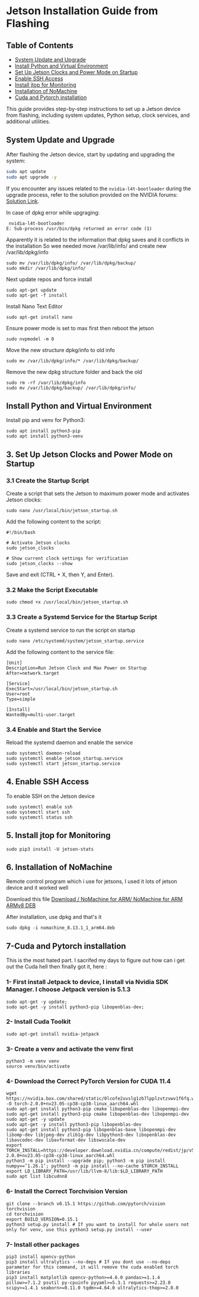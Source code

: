 # Jetson Installation Guide from Flashing

## Table of Contents
- [System Update and Upgrade](#system-update-and-upgrade)
- [Install Python and Virtual Environment](#install-python-and-virtual-environment)
- [Set Up Jetson Clocks and Power Mode on Startup](#3-set-up-jetson-clocks-and-power-mode-on-startup)
- [Enable SSH Access](#4-enable-ssh-access)
- [Install jtop for Monitoring](#5-install-jtop-for-monitoring)
- [Installation of NoMachine](#6-installation-of-nomachine)
- [Cuda and Pytorch installation](#7-cuda-and-pytorch-installation)



This guide provides step-by-step instructions to set up a Jetson device from flashing, including system updates, Python setup, clock services, and additional utilities.

## System Update and Upgrade

After flashing the Jetson device, start by updating and upgrading the system:

```bash
sudo apt update
sudo apt upgrade -y
```

If you encounter any issues related to the `nvidia-l4t-bootloader` during the upgrade process, refer to the solution provided on the NVIDIA forums: [Solution Link](https://forums.developer.nvidia.com/t/solution-dpkg-error-processing-package-nvidia-l4t-bootloader-configure/208627).

In case of dpkg error while upgraging:
```
 nvidia-l4t-bootloader
E: Sub-process /usr/bin/dpkg returned an error code (1)
```

Apparently it is related to the information that dpkg saves and it conflicts in the installation
So wee needed move /var/lib/info/ and create new /var/lib/dpkg/info

```
sudo mv /var/lib/dpkg/info/ /var/lib/dpkg/backup/
sudo mkdir /var/lib/dpkg/info/
```

Next update repos and force install 
```
sudo apt-get update
sudo apt-get -f install
```
Install Nano Text Editor
```
sudo apt-get install nano
```
Ensure power mode is set to max first then reboot the jetson
```
sudo nvpmodel -m 0
```
Move the new structure dpkg/info to old info

```
sudo mv /var/lib/dpkg/info/* /var/lib/dpkg/backup/
```
Remove the new dpkg structure folder and back the old
```
sudo rm -rf /var/lib/dpkg/info
sudo mv /var/lib/dpkg/backup/ /var/lib/dpkg/info/
```

## Install Python and Virtual Environment

Install pip and venv for Python3:
```
sudo apt install python3-pip
sudo apt install python3-venv

```
## 3. Set Up Jetson Clocks and Power Mode on Startup

### 3.1 Create the Startup Script
Create a script that sets the Jetson to maximum power mode and activates Jetson clocks:
```
sudo nano /usr/local/bin/jetson_startup.sh
```
Add the following content to the script:

```
#!/bin/bash

# Activate Jetson clocks
sudo jetson_clocks

# Show current clock settings for verification
sudo jetson_clocks --show

```

Save and exit (CTRL + X, then Y, and Enter).


### 3.2 Make the Script Executable
```
sudo chmod +x /usr/local/bin/jetson_startup.sh
```

### 3.3 Create a Systemd Service for the Startup Script
Create a systemd service to run the script on startup
```
sudo nano /etc/systemd/system/jetson_startup.service
```
Add the following content to the service file:

```
[Unit]
Description=Run Jetson Clock and Max Power on Startup
After=network.target

[Service]
ExecStart=/usr/local/bin/jetson_startup.sh
User=root
Type=simple

[Install]
WantedBy=multi-user.target
```


### 3.4 Enable and Start the Service
Reload the systemd daemon and enable the service
```
sudo systemctl daemon-reload
sudo systemctl enable jetson_startup.service
sudo systemctl start jetson_startup.service
```


## 4. Enable SSH Access
To enable SSH on the Jetson device
```
sudo systemctl enable ssh
sudo systemctl start ssh
sudo systemctl status ssh

```

## 5. Install jtop for Monitoring
```
sudo pip3 install -U jetson-stats
```
## 6. Installation of NoMachine
Remote control program which i use for jetsons, I used it lots of jetson device and it worked well

Download this file [Download / NoMachine for ARM/ NoMachine for ARM ARMv8 DEB](https://downloads.nomachine.com/linux/?distro=Arm&id=30)

After installation, use dpkg and that's it
```
sudo dpkg -i nomachine_8.13.1_1_arm64.deb
```



## 7-Cuda and Pytorch installation

This is the most hated part. I sacrifed my days to figure out how can i get out the Cuda hell then finally got it, here :

### 1- First install Jetpack to device, I install via Nvidia SDK Manager. I choose Jetpack version is 5.1.3
```
sudo apt-get -y update; 
sudo apt-get -y install python3-pip libopenblas-dev;
```

### 2- Install Cuda Toolkit
```
sudo apt-get install nvidia-jetpack
```
### 3- Create a venv and activate the venv  first
```
python3 -m venv venv
source venv/bin/activate
```
### 4- Download the Correct PyTorch Version for CUDA 11.4
```
wget https://nvidia.box.com/shared/static/0lcofe2uvslg1zb7lpplzvtzvwv1f6fq.whl -O torch-2.0.0+nv23.05-cp38-cp38-linux_aarch64.whl
sudo apt-get install python3-pip cmake libopenblas-dev libopenmpi-dev sudo apt-get install python3-pip cmake libopenblas-dev libopenmpi-dev 
sudo apt-get -y update
sudo apt-get -y install python3-pip libopenblas-dev
sudo apt-get install python3-pip libopenblas-base libopenmpi-dev libomp-dev libjpeg-dev zlib1g-dev libpython3-dev libopenblas-dev libavcodec-dev libavformat-dev libswscale-dev
export TORCH_INSTALL=https://developer.download.nvidia.cn/compute/redist/jp/v511/pytorch/torch-2.0.0+nv23.05-cp38-cp38-linux_aarch64.whl
python3 -m pip install --upgrade pip; python3 -m pip install numpy==’1.26.1’; python3 -m pip install --no-cache $TORCH_INSTALL
export LD_LIBRARY_PATH=/usr/lib/llvm-8/lib:$LD_LIBRARY_PATH
sudo apt list libcudnn8
```


### 6- Install the Correct Torchvision Version
```
git clone --branch v0.15.1 https://github.com/pytorch/vision torchvision
cd torchvision
export BUILD_VERSION=0.15.1
python3 setup.py install # If you want to install for whole users not only for venv, use this python3 setup.py install --user
```
### 7- Install other packages
```
pip3 install opencv-python
pip3 install ultralytics --no-deps # If you dont use --no-deps parameter for this command, it will remove the cuda enabled torch libraries
pip3 install matplotlib opencv-python>=4.6.0 pandas>=1.1.4 pillow>=7.1.2 psutil py-cpuinfo pyyaml>=5.3.1 requests>=2.23.0 scipy>=1.4.1 seaborn>=0.11.0 tqdm>=4.64.0 ultralytics-thop>=2.0.0
```
